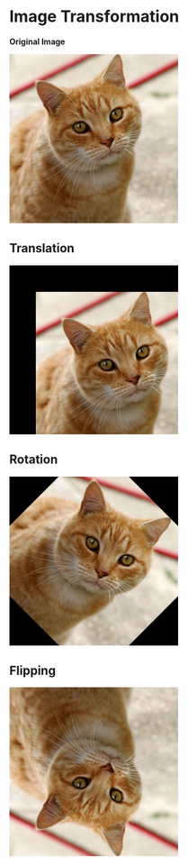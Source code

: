 # Image Transformation
**Original Image**

<img src='../assets/Cat.jpg' width='300' height='300'>

## **Translation**
<img src='Output/TranslatedCat.jpg' width='300' height='300'>

## **Rotation**
<img src='Output/RotatedCat.jpg' width='300' height='300'>

## **Flipping**
<img src='Output/FlipedCat.jpg' width='300' height='300'>
